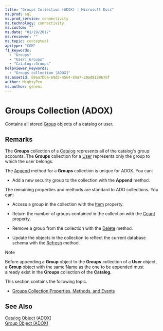 ```yaml
---
title: "Groups Collection (ADOX) | Microsoft Docs"
ms.prod: sql
ms.prod_service: connectivity
ms.technology: connectivity
ms.custom: ""
ms.date: "01/19/2017"
ms.reviewer: ""
ms.topic: conceptual
apitype: "COM"
f1_keywords: 
  - "Groups"
  - "User::Groups"
  - "Catalog::Groups"
helpviewer_keywords: 
  - "Groups collection [ADOX]"
ms.assetid: 09aa7b0a-69d5-4564-80a7-20ad8189670f
author: MightyPen
ms.author: genemi
---
```

# Groups Collection (ADOX)
Contains all stored [Group](../../../ado/reference/adox-api/group-object-adox.md) objects of a catalog or user.  
  
## Remarks  
 The **Groups** collection of a [Catalog](../../../ado/reference/adox-api/catalog-object-adox.md) represents all of the catalog's group accounts. The **Groups** collection for a [User](../../../ado/reference/adox-api/user-object-adox.md) represents only the group to which the user belongs.  
  
 The [Append](../../../ado/reference/adox-api/append-method-adox-groups.md) method for a **Groups** collection is unique for ADOX. You can:  
  
-   Add a new security group to the collection with the **Append** method.  
  
 The remaining properties and methods are standard to ADO collections. You can:  
  
-   Access a group in the collection with the [Item](../../../ado/reference/ado-api/item-property-ado.md) property.  
  
-   Return the number of groups contained in the collection with the [Count](../../../ado/reference/ado-api/count-property-ado.md) property.  
  
-   Remove a group from the collection with the [Delete](../../../ado/reference/adox-api/delete-method-adox-collections.md) method.  
  
-   Update the objects in the collection to reflect the current database schema with the [Refresh](../../../ado/reference/ado-api/refresh-method-ado.md) method.  
  
> [!NOTE]
>  Before appending a **Group** object to the **Groups** collection of a **User** object, a **Group** object with the same [Name](../../../ado/reference/adox-api/name-property-adox.md) as the one to be appended must already exist in the **Groups** collection of the **Catalog**.  
  
 This section contains the following topic.  
  
-   [Groups Collection Properties, Methods, and Events](../../../ado/reference/adox-api/groups-collection-properties-methods-and-events.md)  
  
## See Also  
 [Catalog Object (ADOX)](../../../ado/reference/adox-api/catalog-object-adox.md)   
 [Group Object (ADOX)](../../../ado/reference/adox-api/group-object-adox.md)
